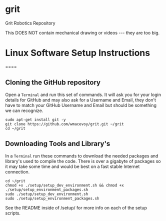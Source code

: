 grit
====

Grit Robotics Repository

This DOES NOT contain mechanical drawing or videos --- they are too big.

# Linux Software Setup Instructions
====
## Cloning the GitHub repository
Open a `Terminal` and run this set of commands. It will ask you for your login details for GitHub and may also ask for a Username and Email, they don't have to match your GitHub Username and Email but should be something we can recognize.
````
sudo apt-get install git -y
git clone https://github.com/wmacevoy/grit.git ~/grit
cd ~/grit
````
## Downloading Tools and Library's
In a `Terminal` run these commands to download the needed packages and library's used to compile the code. There is over a gigabyte of packages so it may take some time and would be best on a fast stable Internet connection.
````
cd ~/grit
chmod +x ./setup/setup_dev_environment.sh && chmod +x ./setup/setup_environment_packages.sh
sudo ./setup/setup_dev_environment.sh
sudo ./setup/setup_environment_packages.sh
````
See the README inside of /setup/ for more info on each of the setup scripts.
